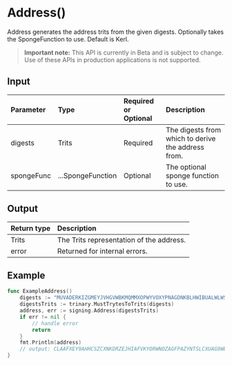 # Address()
Address generates the address trits from the given digests. Optionally takes the SpongeFunction to use. Default is Kerl.
> **Important note:** This API is currently in Beta and is subject to change. Use of these APIs in production applications is not supported.


## Input

| Parameter       | Type | Required or Optional | Description |
|:---------------|:--------|:--------| :--------|
| digests | Trits | Required | The digests from which to derive the address from.  |
| spongeFunc | ...SpongeFunction | Optional | The optional sponge function to use.  |




## Output

| Return type     | Description |
|:---------------|:--------|
| Trits | The Trits representation of the address. |
| error | Returned for internal errors. |




## Example

```go
func ExampleAddress() 
	digests := "MUVADERKIZGMEYJVHGVWBKMQMMXOPWYVOXYPNAGDNKBLHWIBUALWLWSSNDXLYAIIWX9NQRRAOQIVIHWLAIRTWWSF9TGEIKFGMCDWNIXPIYKRTSBHJIONSTSSVUCBYHS9SOZB9PSAOSJUIYQYTUV9NXLZCZWHUALYWW"
	digestsTrits := trinary.MustTrytesToTrits(digests)
	address, err := signing.Address(digestsTrits)
	if err != nil {
		// handle error
		return
	}
	fmt.Println(address)
	// output: CLAAFXEY9AHHCSZCXNKDRZEJHIAFVKYORWNOZAGFPAZYNTSLCXUAG9WBSXBRXYEDPVPLXYVDCBCEKRUBD
}

```
